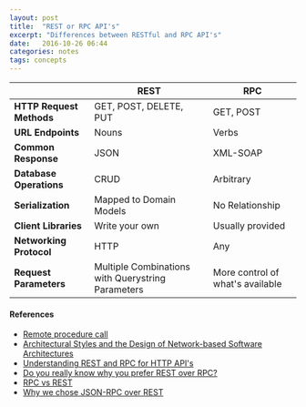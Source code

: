 ```yaml
---
layout: post
title:  "REST or RPC API's"
excerpt: "Differences between RESTful and RPC API's"
date:   2016-10-26 06:44
categories: notes
tags: concepts
---
```


<table class="table table-bordered table-striped">
  <thead>
    <tr>
        <th></th>
        <th>REST</th>
        <th>RPC</th>
    </tr>
  </thead>
  <tbody>
    <tr>
        <td><b>HTTP Request Methods</b></td>
        <td>GET, POST, DELETE, PUT</td>
        <td>GET, POST</td>
    </tr>
    <tr>
        <td><b>URL Endpoints</b></td>
        <td>Nouns</td>
        <td>Verbs</td>
    </tr>
    <tr>
        <td><b>Common Response</b></td>
        <td>JSON</td>
        <td>XML-SOAP</td>
    </tr>
    <tr>
        <td><b>Database Operations</b></td>
        <td>CRUD</td>
        <td>Arbitrary</td>
    </tr>
    <tr>
        <td><b>Serialization</b></td>
        <td>Mapped to Domain Models</td>
        <td>No Relationship</td>
    </tr>
    <tr>
        <td><b>Client Libraries</b></td>
        <td>Write your own</td>
        <td>Usually provided</td>
    </tr>
    <tr>
        <td><b>Networking Protocol</b></td>
        <td>HTTP</td>
        <td>Any</td>
    </tr>
    <tr>
        <td><b>Request Parameters</b></td>
        <td>Multiple Combinations with Querystring Parameters</td>
        <td>More control of what's available</td>
    </tr>
  </tbody>
</table>

<aside>
  <h4>References</h4>  
  <ul>
    <li><a href="https://en.wikipedia.org/wiki/Remote_procedure_call" target="_blank">Remote procedure call</a></li>
    <li><a href="http://www.ics.uci.edu/~fielding/pubs/dissertation/top.htm" target="_blank">Architectural Styles and
the Design of Network-based Software Architectures</a></li>
    <li><a href="https://www.smashingmagazine.com/2016/09/understanding-rest-and-rpc-for-http-apis/" target="_blank">Understanding REST and RPC for HTTP API's</a></li>
    <li><a href="https://apihandyman.io/do-you-really-know-why-you-prefer-rest-over-rpc/" target="_blank">Do you really know why you prefer REST over RPC?</a></li>
    <li><a href="https://gist.github.com/kevinswiber/8576d6083b0f8acece20" target="_blank">RPC vs REST</a></li>
    <li><a href="https://joost.vunderink.net/blog/2016/01/03/why-we-chose-json-rpc-over-rest/" target="_blank">Why we chose JSON-RPC over REST</a></li>
  </ul>
</aside>

